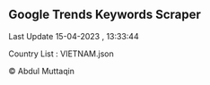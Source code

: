 

## Google Trends Keywords Scraper 
 
Last Update 15-04-2023 , 13:33:44

Country List :
VIETNAM.json



© Abdul Muttaqin 
